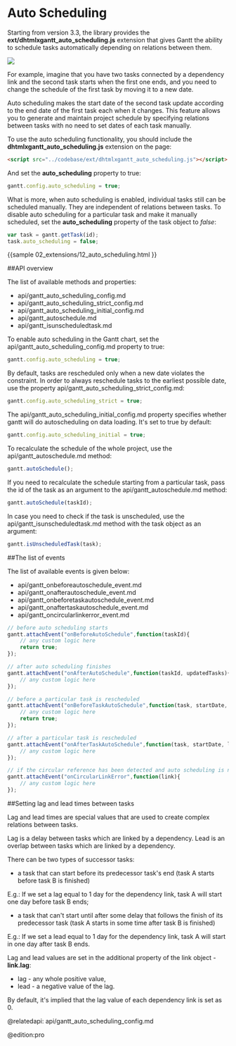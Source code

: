 Auto Scheduling
===================

Starting from version 3.3, the library provides the **ext/dhtmlxgantt_auto_scheduling.js** extension that gives
Gantt the ability to schedule tasks automatically depending on relations between them.

<img src="desktop/auto_scheduling.png">

For example, imagine that you have two tasks connected by a dependency link and the second task starts when the first one ends, and
you need to change the schedule of the first task by moving it to a new date.

Auto scheduling makes the start date of the second task update according to the end date of the first task each when it changes.
This feature allows you to generate and maintain project schedule by specifying relations between tasks with no need to set dates of each task manually.

To use the auto scheduling functionality, you should include the **dhtmlxgantt_auto_scheduling.js** extension on the page:

~~~html
<script src="../codebase/ext/dhtmlxgantt_auto_scheduling.js"></script>
~~~

And set the **auto_scheduling** property to true:

~~~js
gantt.config.auto_scheduling = true;
~~~

What is more, when auto scheduling is enabled, individual tasks still can be scheduled manually. They are independent of relations between tasks.
To disable auto scheduling for a particular task and make it manually scheduled, set the **auto_scheduling** property of the task object to *false*:

~~~js
var task = gantt.getTask(id);
task.auto_scheduling = false;
~~~


{{sample
	02_extensions/12_auto_scheduling.html
}}

##API overview

The list of available methods and properties:

- api/gantt_auto_scheduling_config.md
- api/gantt_auto_scheduling_strict_config.md
- api/gantt_auto_scheduling_initial_config.md
- api/gantt_autoschedule.md
- api/gantt_isunscheduledtask.md

To enable auto scheduling in the Gantt chart, set the api/gantt_auto_scheduling_config.md property to true:

~~~js
gantt.config.auto_scheduling = true;
~~~

By default, tasks are rescheduled only when a new date violates the constraint. In order to always reschedule tasks to the earliest possible date, use the property api/gantt_auto_scheduling_strict_config.md:

~~~js
gantt.config.auto_scheduling_strict = true;
~~~

The api/gantt_auto_scheduling_initial_config.md property specifies whether gantt will do autoscheduling on data loading. It's set to true by default:

~~~js
gantt.config.auto_scheduling_initial = true;
~~~

To recalculate the schedule of the whole project, use the api/gantt_autoschedule.md method:

~~~js
gantt.autoSchedule();
~~~

If you need to recalculate the schedule starting from a particular task, pass the id of the task as an argument to the api/gantt_autoschedule.md method:

~~~js
gantt.autoSchedule(taskId);
~~~

In case you need to check if the task is unscheduled, use the api/gantt_isunscheduledtask.md method with the task object as an argument:

~~~js
gantt.isUnscheduledTask(task);
~~~

##The list of events

The list of available events is given below:

- api/gantt_onbeforeautoschedule_event.md
- api/gantt_onafterautoschedule_event.md
- api/gantt_onbeforetaskautoschedule_event.md
- api/gantt_onaftertaskautoschedule_event.md
- api/gantt_oncircularlinkerror_event.md

~~~js
// before auto scheduling starts
gantt.attachEvent("onBeforeAutoSchedule",function(taskId){
    // any custom logic here   
    return true;
});

// after auto scheduling finishes
gantt.attachEvent("onAfterAutoSchedule",function(taskId, updatedTasks){
    // any custom logic here
});

// before a particular task is rescheduled
gantt.attachEvent("onBeforeTaskAutoSchedule",function(task, startDate, link, predecessor){
    // any custom logic here
    return true;
});

// after a particular task is rescheduled
gantt.attachEvent("onAfterTaskAutoSchedule",function(task, startDate, link, predecessor){
    // any custom logic here
});

// if the circular reference has been detected and auto scheduling is not possible
gantt.attachEvent("onCircularLinkError",function(link){
    // any custom logic here
});
~~~



##Setting lag and lead times between tasks

Lag and lead times are special values that are used to create complex relations between tasks.

Lag is a delay between tasks which are linked by a dependency. Lead is an overlap between tasks which are linked by a dependency.

There can be two types of successor tasks: 

- a task that can start before its predecessor task's end (task A starts before task B is finished)

E.g.: If we set a lag equal to 1 day for the dependency link, task A will start one day before task B ends;

- a task that can't start until after some delay that follows the finish of its predecessor task (task A starts in some time after task B is finished)

E.g.: If we set a lead equal to 1 day for the dependency link, task A will start in one day after task B ends.

Lag and lead values are set in the additional property of the link object - **link.lag**:

- lag - any whole positive value,
- lead - a negative value of the lag.

By default, it's implied that the lag value of each dependency link is set as 0.



@relatedapi:
	api/gantt_auto_scheduling_config.md

@edition:pro